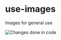# use-images
Images for general use

![Changes done in code](https://github.com/dk-github-acc/use-images/main/blob/functools32.png)
